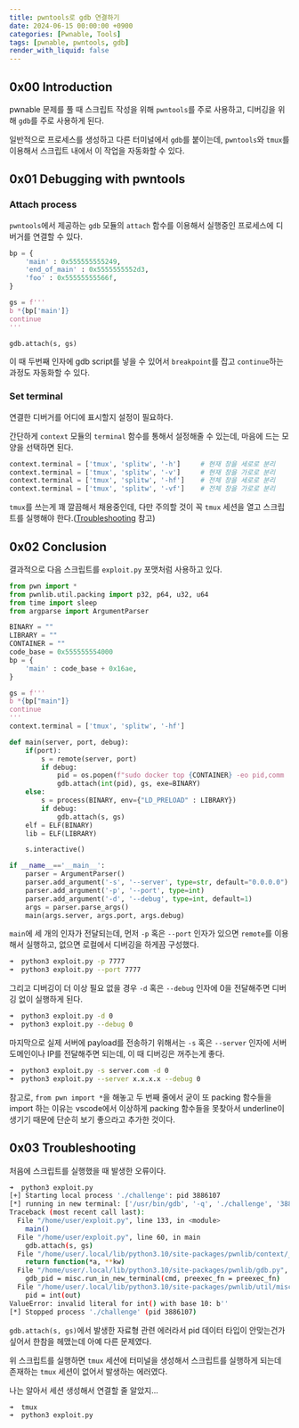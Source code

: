 ```yaml
---
title: pwntools로 gdb 연결하기
date: 2024-06-15 00:00:00 +0900
categories: [Pwnable, Tools]
tags: [pwnable, pwntools, gdb]
render_with_liquid: false
---
```


## 0x00 Introduction

pwnable 문제를 풀 때 스크립트 작성을 위해 `pwntools`를 주로 사용하고, 디버깅을 위해 `gdb`를 주로 사용하게 된다.

일반적으로 프로세스를 생성하고 다른 터미널에서 `gdb`를 붙이는데, `pwntools`와 `tmux`를 이용해서 스크립트 내에서 이 작업을 자동화할 수 있다.

## 0x01 Debugging with pwntools

### Attach process

`pwntools`에서 제공하는 `gdb` 모듈의 `attach` 함수를 이용해서 실행중인 프로세스에 디버거를 연결할 수 있다.

``` python
bp = {
    'main' : 0x555555555249,
    'end_of_main' : 0x5555555552d3,
    'foo' : 0x55555555566f,
}

gs = f'''
b *{bp['main']}
continue
'''

gdb.attach(s, gs)
```

이 때 두번째 인자에 gdb script를 넣을 수 있어서 `breakpoint`를 잡고 `continue`하는 과정도 자동화할 수 있다.

### Set terminal

연결한 디버거를 어디에 표시할지 설정이 필요하다.

간단하게 `context` 모듈의 `terminal` 함수를 통해서 설정해줄 수 있는데, 마음에 드는 모양을 선택하면 된다.

``` python
context.terminal = ['tmux', 'splitw', '-h']     # 현재 창을 세로로 분리
context.terminal = ['tmux', 'splitw', '-v']     # 현재 창을 가로로 분리
context.terminal = ['tmux', 'splitw', '-hf']    # 전체 창을 세로로 분리
context.terminal = ['tmux', 'splitw', '-vf']    # 전체 창을 가로로 분리
```

`tmux`를 쓰는게 꽤 깔끔해서 채용중인데, 다만 주의할 것이 꼭 `tmux` 세션을 열고 스크립트를 실행해야 한다.([Troubleshooting](#0x03-troubleshooting) 참고)

## 0x02 Conclusion

결과적으로 다음 스크립트를 `exploit.py` 포맷처럼 사용하고 있다.

``` python
from pwn import *
from pwnlib.util.packing import p32, p64, u32, u64
from time import sleep
from argparse import ArgumentParser

BINARY = ""
LIBRARY = ""
CONTAINER = ""
code_base = 0x555555554000
bp = {
    'main' : code_base + 0x16ae,
}

gs = f'''
b *{bp["main"]}
continue
'''
context.terminal = ['tmux', 'splitw', '-hf']

def main(server, port, debug):
    if(port):
        s = remote(server, port)
        if debug:
            pid = os.popen(f"sudo docker top {CONTAINER} -eo pid,comm | grep {BINARY} | awk '{{print $1}}'").read()
            gdb.attach(int(pid), gs, exe=BINARY)
    else:
        s = process(BINARY, env={"LD_PRELOAD" : LIBRARY})
        if debug:
            gdb.attach(s, gs)
    elf = ELF(BINARY)
    lib = ELF(LIBRARY)

    s.interactive()

if __name__=='__main__':
    parser = ArgumentParser()
    parser.add_argument('-s', '--server', type=str, default="0.0.0.0")
    parser.add_argument('-p', '--port', type=int)
    parser.add_argument('-d', '--debug', type=int, default=1)
    args = parser.parse_args()
    main(args.server, args.port, args.debug)
```

`main`에 세 개의 인자가 전달되는데, 먼저 `-p` 혹은 `--port` 인자가 있으면 `remote`를 이용해서 실행하고, 없으면 로컬에서 디버깅을 하게끔 구성했다.

``` bash
➜  python3 exploit.py -p 7777
➜  python3 exploit.py --port 7777
```

그리고 디버깅이 더 이상 필요 없을 경우 `-d` 혹은 `--debug` 인자에 0을 전달해주면 디버깅 없이 실행하게 된다.

``` bash
➜  python3 exploit.py -d 0
➜  python3 exploit.py --debug 0
```

마지막으로 실제 서버에 payload를 전송하기 위해서는 `-s` 혹은 `--server` 인자에 서버 도메인이나 IP를 전달해주면 되는데, 이 때 디버깅은 꺼주는게 좋다.

``` bash
➜  python3 exploit.py -s server.com -d 0
➜  python3 exploit.py --server x.x.x.x --debug 0
```

참고로, `from pwn import *`을 해놓고 두 번째 줄에서 굳이 또 packing 함수들을 import 하는 이유는 vscode에서 이상하게 packing 함수들을 못찾아서 underline이 생기기 때문에 단순히 보기 좋으라고 추가한 것이다.

## 0x03 Troubleshooting

처음에 스크립트를 실행했을 때 발생한 오류이다.

``` bash
➜  python3 exploit.py
[+] Starting local process './challenge': pid 3886107
[*] running in new terminal: ['/usr/bin/gdb', '-q', './challenge', '3886107', '-x', '/tmp/pwnjmmmxq9k.gdb']
Traceback (most recent call last):
  File "/home/user/exploit.py", line 133, in <module>
    main()
  File "/home/user/exploit.py", line 60, in main
    gdb.attach(s, gs)
  File "/home/user/.local/lib/python3.10/site-packages/pwnlib/context/__init__.py", line 1581, in setter
    return function(*a, **kw)
  File "/home/user/.local/lib/python3.10/site-packages/pwnlib/gdb.py", line 1100, in attach
    gdb_pid = misc.run_in_new_terminal(cmd, preexec_fn = preexec_fn)
  File "/home/user/.local/lib/python3.10/site-packages/pwnlib/util/misc.py", line 413, in run_in_new_terminal
    pid = int(out)
ValueError: invalid literal for int() with base 10: b''
[*] Stopped process './challenge' (pid 3886107)
```

`gdb.attach(s, gs)`에서 발생한 자료형 관련 에러라서 pid 데이터 타입이 안맞는건가 싶어서 한참을 헤맸는데 아예 다른 문제였다.

위 스크립트를 실행하면 `tmux` 세션에 터미널을 생성해서 스크립트를 실행하게 되는데 존재하는 `tmux` 세션이 없어서 발생하는 에러였다.

나는 알아서 세션 생성해서 연결할 줄 알았지...

```
➜  tmux
➜  python3 exploit.py
```
